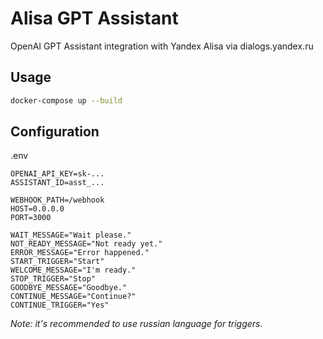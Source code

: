 # Alisa GPT Assistant

OpenAI GPT Assistant integration with Yandex Alisa via dialogs.yandex.ru

## Usage

```bash
docker-compose up --build
```

## Configuration

.env
```
OPENAI_API_KEY=sk-...
ASSISTANT_ID=asst_...

WEBHOOK_PATH=/webhook
HOST=0.0.0.0
PORT=3000

WAIT_MESSAGE="Wait please."
NOT_READY_MESSAGE="Not ready yet."
ERROR_MESSAGE="Error happened."
START_TRIGGER="Start"
WELCOME_MESSAGE="I'm ready."
STOP_TRIGGER="Stop"
GOODBYE_MESSAGE="Goodbye."
CONTINUE_MESSAGE="Continue?"
CONTINUE_TRIGGER="Yes"
```

_Note: it's recommended to use russian language for triggers._
